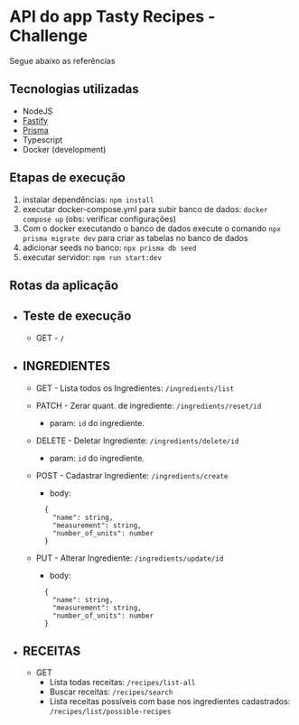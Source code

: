 # API do app Tasty Recipes - Challenge
Segue abaixo as referências 

## **Tecnologias utilizadas**
- NodeJS
- [Fastify](https://www.fastify.io/)
- [Prisma](https://www.fastify.io/)
- Typescript
- Docker (development)

## **Etapas de execução**
1. instalar dependências: `npm install`
2. executar docker-compose.yml para subir banco de dados: `docker compose up` (obs: verificar configurações)
3. Com o docker executando o banco de dados execute o comando `npx prisma migrate dev` para criar as tabelas no banco de dados
4. adicionar seeds no banco: `npx prisma db seed`
5. executar servidor: `npm run start:dev`

## **Rotas da aplicação**
  
- ## Teste de execução
  - GET - `/`

- ## INGREDIENTES
  - GET - Lista todos os Ingredientes: `/ingredients/list`
  
  - PATCH - Zerar quant. de ingrediente: `/ingredients/reset/id`
    - param: `id` do ingrediente.
  
  - DELETE - Deletar Ingrediente: `/ingredients/delete/id`
    - param: `id` do ingrediente.
  
  - POST - Cadastrar Ingrediente: `/ingredients/create`
    - body: 
    ``` 
      {
        "name": string,
        "measurement": string,
        "number_of_units": number
      }
      ```
  - PUT - Alterar Ingrediente: `/ingredients/update/id`
     - body: 
      ``` 
        {
          "name": string,
          "measurement": string,
          "number_of_units": number
        }

- ## RECEITAS
  - GET 
    - Lista todas receitas: `/recipes/list-all`
    - Buscar receitas: `/recipes/search` 
    - Lista receitas possíveis com base nos ingredientes cadastrados: `/recipes/list/possible-recipes`